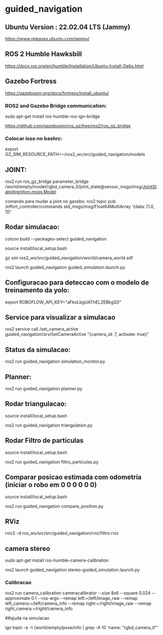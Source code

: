 # guided_navigation

## Ubuntu Version : 22.02.04 LTS (Jammy)
https://www.releases.ubuntu.com/jammy/

## ROS 2 Humble Hawksbill
https://docs.ros.org/en/humble/Installation/Ubuntu-Install-Debs.html

## Gazebo Fortress
https://gazebosim.org/docs/fortress/install_ubuntu/

### ROS2 and Gazebo Bridge communication: 
sudo apt-get install ros-humble-ros-ign-bridge

https://github.com/gazebosim/ros_gz/tree/ros2/ros_gz_bridge

### Colocar isso no bashrc:
export GZ_SIM_RESOURCE_PATH=~/ros2_wc/src/guided_navigation/models

## JOINT:
ros2 run ros_gz_bridge parameter_bridge /world/empty/model/rgbd_camera_0/joint_state@sensor_msgs/msg/JointState@ignition.msgs.Model

comando para mudar a joint no gazebo: 
ros2 topic pub /effort_controller/commands std_msgs/msg/Float64MultiArray '{data: [1.0, 1]}'


## Rodar simulacao:

colcon build --packages-select guided_navigation

source install/local_setup.bash

gz sim ros2_ws/src/guided_navigation/world/camera_world.sdf

ros2 launch guided_navigation guided_simulation.launch.py

## Configuracao para deteccao com o modelo de treinamento da yolo:

export ROBOFLOW_API_KEY="aFkoLbgUAThELZEBkgQ5"


## Service para visualizar a simulacao

ros2 service call /set_camera_active guided_navigation/srv/SetCameraActive "{camera_id: 7, activate: true}"

## Status da simulacao:

ros2 run guided_navigation simulation_monitor.py

## Planner:

ros2 run guided_navigation planner.py


## Rodar triangulacao:

source install/local_setup.bash

ros2 run guided_navigation triangulation.py

## Rodar Filtro de particulas
source install/local_setup.bash

ros2 run guided_navigation filtro_particulas.py

## Comparar posicao estimada com odometria (iniciar o robo em 0 0 0 0 0 0)
source install/local_setup.bash

ros2 run guided_navigation compare_position.py

## RViz 
rviz2 -d ros_ws/src/src/guided_navigation/rviz/filtro.rviz


## camera stereo
sudo apt-get install ros-humble-camera-calibration

ros2 launch guided_navigation stereo-guided_simulation.launch.py

### Calibracao 
ros2 run camera_calibration cameracalibrator --size 8x6 --square 0.024 --approximate 0.1 --ros-args --remap left:=/left/image_raw --remap left_camera:=/left/camera_info --remap right:=/right/image_raw --remap right_camera:=/right/camera_info

##ajuda na simulacao

ign topic -e -t /world/empty/pose/info | grep -A 10 'name: "rgbd_camera_0"'




